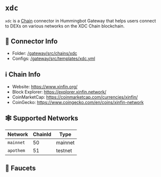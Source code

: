 # `xdc`

`xdc` is a [Chain](/chains) connector in Hummingbot Gateway that helps users connect to DEXs on various networks on the XDC Chain blockchain.

## 📁 Connector Info

* Folder: [/gateway/src/chains/xdc](https://github.com/hummingbot/gateway/tree/main/src/chains/xdc)
* Configs: [/gateway/src/templates/xdc.yml](https://github.com/hummingbot/gateway/tree/main/src/templates/xdc.yml)

## ℹ️ Chain Info

* Website: https://www.xinfin.org/
* Block Explorer: https://explorer.xinfin.network/
* CoinMarketCap: https://coinmarketcap.com/currencies/xinfin/
* CoinGecko: https://www.coingecko.com/en/coins/xinfin-network

## 🕸️ Supported Networks

| Network | ChainId | Type |
|---------|---------|------|
| `mainnet` | 50 | mainnet |
| `apothem` | 51 | testnet |


## 🚰 Faucets


